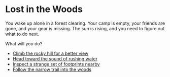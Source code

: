 # Lost in the Woods

You wake up alone in a forest clearing. Your camp is empty, your friends are gone, and your gear is missing. The sun is rising, and you need to figure out what to do next.

What will you do?
- [Climb the rocky hill for a better view](./rocky_hill.md)
- [Head toward the sound of rushing water](./intro.mdriver_path.md)
- [Inspect a strange set of footprints nearby](./footprints.md)
- [Follow the narrow trail into the woods](./narrow_trail.md)